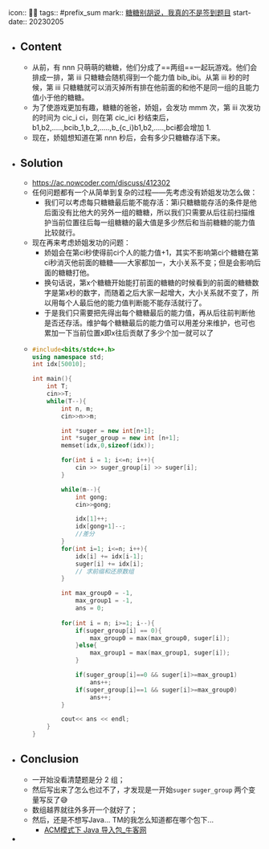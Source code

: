 icon:: 👨‍💻
tags:: #prefix_sum 
mark:: [糖糖别胡说，我真的不是签到题目](https://ac.nowcoder.com/acm/problem/14583)
start-date:: 20230205

- ## Content
  - 从前，有 nnn 只萌萌的糖糖，他们分成了==两组==一起玩游戏。他们会排成一排，第 iii 只糖糖会随机得到一个能力值 bib_ibi​。从第 iii 秒的时候，第 iii 只糖糖就可以消灭掉所有排在他前面的和他不是同一组的且能力值小于他的糖糖。
  - 为了使游戏更加有趣，糖糖的爸爸，娇姐，会发功 mmm 次，第 iii 次发功的时间为 cic_i ci​，则在第 cic_ici​ 秒结束后，b1,b2,.....,bcib_1,b_2,.....,b_{c_i}b1​,b2​,.....,bci​​都会增加 1.
  - 现在，娇姐想知道在第 nnn 秒后，会有多少只糖糖存活下来。
- ## Solution
  - https://ac.nowcoder.com/discuss/412302
  - 任何问题都有一个从简单到复杂的过程——先考虑没有娇姐发功怎么做：
    - 我们可以考虑每只糖糖最后能不能存活：第i只糖糖能存活的条件是他后面没有比他大的另外一组的糖糖，所以我们只需要从后往前扫描维护当前位置往后每一组糖糖的最大值是多少然后和当前糖糖的能力值比较就行。
  - 现在再来考虑娇姐发功的问题：
    - 娇姐会在第ci秒使得前ci个人的能力值+1，其实不影响第ci个糖糖在第ci秒消灭他前面的糖糖——大家都加一，大小关系不变；但是会影响后面的糖糖打他。
    - 换句话说，第x个糖糖开始能打前面的糖糖的时候看到的前面的糖糖数字是第x秒的数字，而随着之后大家一起增大，大小关系就不变了，所以用每个人最后他的能力值判断能不能存活就行了。
    - 于是我们只需要把先得出每个糖糖最后的能力值，再从后往前判断他是否还存活。维护每个糖糖最后的能力值可以用差分来维护，也可也累加一下当前位置x即x往后贡献了多少个加一就可以了
  - ```cpp
    #include<bits/stdc++.h>
    using namespace std;
    int idx[50010];
    
    int main(){
        int T;
        cin>>T;
        while(T--){
            int n, m;
            cin>>n>>m;
    
            int *suger = new int[n+1];
            int *suger_group = new int [n+1];
            memset(idx,0,sizeof(idx));
    
            for(int i = 1; i<=n; i++){
                cin >> suger_group[i] >> suger[i];
            }
    
            while(m--){
                int gong;
                cin>>gong;
    
                idx[1]++;
                idx[gong+1]--;
                //差分
            }
            for(int i=1; i<=n; i++){
                idx[i] += idx[i-1];
                suger[i] += idx[i];
                // 求前缀和还原数组
            }
    
            int max_group0 = -1, 
                max_group1 = -1, 
                ans = 0;
            
            for(int i = n; i>=1; i--){
                if(suger_group[i] == 0){
                    max_group0 = max(max_group0, suger[i]); 
                }else{
                    max_group1 = max(max_group1, suger[i]); 
                }
    
                if(suger_group[i]==0 && suger[i]>=max_group1) 
                    ans++;
                if(suger_group[i]==1 && suger[i]>=max_group0) 
                    ans++;
            }
    
            cout<< ans << endl;
        }
    }
    ```
- ## Conclusion
  - 一开始没看清楚题是分 2 组；
  - 然后写出来了怎么也过不了，才发现是一开始`suger` `suger_group` 两个变量写反了😅
  - 数组越界就往外多开一个就好了；
  - 然后，还是不想写Java... TM的我怎么知道都在哪个包下...
    - [ACM模式下 Java 导入包_牛客网](https://www.nowcoder.com/discuss/815927)
-